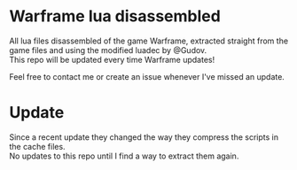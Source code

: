 # Warframe lua disassembled
All lua files disassembled of the game Warframe, extracted straight from the game files and using the modified luadec by @Gudov.  
This repo will be updated every time Warframe updates!

Feel free to contact me or create an issue whenever I've missed an update.

# Update
Since a recent update they changed the way they compress the scripts in the cache files.  
No updates to this repo until I find a way to extract them again.
